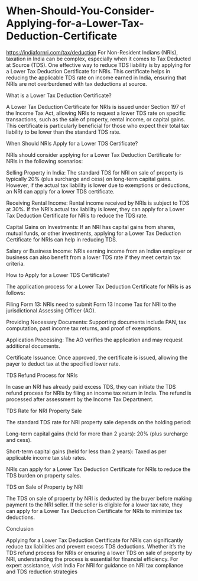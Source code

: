 # When-Should-You-Consider-Applying-for-a-Lower-Tax-Deduction-Certificate

https://indiafornri.com/tax/deduction
For Non-Resident Indians (NRIs), taxation in India can be complex, especially when it comes to Tax Deducted at Source (TDS). One effective way to reduce TDS liability is by applying for a Lower Tax Deduction Certificate for NRIs. This certificate helps in reducing the applicable TDS rate on income earned in India, ensuring that NRIs are not overburdened with tax deductions at source.

What is a Lower Tax Deduction Certificate?

A Lower Tax Deduction Certificate for NRIs is issued under Section 197 of the Income Tax Act, allowing NRIs to request a lower TDS rate on specific transactions, such as the sale of property, rental income, or capital gains. This certificate is particularly beneficial for those who expect their total tax liability to be lower than the standard TDS rate.

When Should NRIs Apply for a Lower TDS Certificate?

NRIs should consider applying for a Lower Tax Deduction Certificate for NRIs in the following scenarios:

Selling Property in India: The standard TDS for NRI on sale of property is typically 20% (plus surcharge and cess) on long-term capital gains. However, if the actual tax liability is lower due to exemptions or deductions, an NRI can apply for a lower TDS certificate.

Receiving Rental Income: Rental income received by NRIs is subject to TDS at 30%. If the NRI’s actual tax liability is lower, they can apply for a Lower Tax Deduction Certificate for NRIs to reduce the TDS rate.

Capital Gains on Investments: If an NRI has capital gains from shares, mutual funds, or other investments, applying for a Lower Tax Deduction Certificate for NRIs can help in reducing TDS.

Salary or Business Income: NRIs earning income from an Indian employer or business can also benefit from a lower TDS rate if they meet certain tax criteria.

How to Apply for a Lower TDS Certificate?

The application process for a Lower Tax Deduction Certificate for NRIs is as follows:

Filing Form 13: NRIs need to submit Form 13 Income Tax for NRI to the jurisdictional Assessing Officer (AO).

Providing Necessary Documents: Supporting documents include PAN, tax computation, past income tax returns, and proof of exemptions.

Application Processing: The AO verifies the application and may request additional documents.

Certificate Issuance: Once approved, the certificate is issued, allowing the payer to deduct tax at the specified lower rate.

TDS Refund Process for NRIs

In case an NRI has already paid excess TDS, they can initiate the TDS refund process for NRIs by filing an income tax return in India. The refund is processed after assessment by the Income Tax Department.

TDS Rate for NRI Property Sale

The standard TDS rate for NRI property sale depends on the holding period:

Long-term capital gains (held for more than 2 years): 20% (plus surcharge and cess).

Short-term capital gains (held for less than 2 years): Taxed as per applicable income tax slab rates.

NRIs can apply for a Lower Tax Deduction Certificate for NRIs to reduce the TDS burden on property sales.

TDS on Sale of Property by NRI

The TDS on sale of property by NRI is deducted by the buyer before making payment to the NRI seller. If the seller is eligible for a lower tax rate, they can apply for a Lower Tax Deduction Certificate for NRIs to minimize tax deductions.

Conclusion

Applying for a Lower Tax Deduction Certificate for NRIs can significantly reduce tax liabilities and prevent excess TDS deductions. Whether it’s the TDS refund process for NRIs or ensuring a lower TDS on sale of property by NRI, understanding the process is essential for financial efficiency. For expert assistance, visit India For NRI for guidance on NRI tax compliance and TDS reduction strategies

